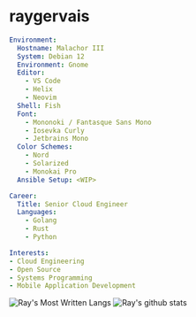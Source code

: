 <!--
**raygervais/raygervais** is a ✨ _special_ ✨ repository because its `README.md` (this file) appears on your GitHub profile.

Here are some ideas to get you started:

- 🔭 I’m currently working on ...
- 🌱 I’m currently learning ...
- 👯 I’m looking to collaborate on ...
- 🤔 I’m looking for help with ...
- 💬 Ask me about ...
- 📫 How to reach me: ...
- 😄 Pronouns: ...
- ⚡ Fun fact: ...
-->

# raygervais

```yaml
Environment:
  Hostname: Malachor III
  System: Debian 12
  Environment: Gnome
  Editor: 
    - VS Code
    - Helix
    - Neovim
  Shell: Fish
  Font:
    - Mononoki / Fantasque Sans Mono
    - Iosevka Curly
    - Jetbrains Mono
  Color Schemes: 
    - Nord
    - Solarized
    - Monokai Pro
  Ansible Setup: <WIP>

Career:
  Title: Senior Cloud Engineer
  Languages:
    - Golang
    - Rust
    - Python

Interests:
- Cloud Engineering
- Open Source
- Systems Programming
- Mobile Application Development
```

![Ray's Most Written Langs](https://github-readme-stats.vercel.app/api/top-langs/?username=raygervais&hide=html,css,js,javascript,python&theme=github_dark)
![Ray's github stats](https://github-readme-stats.vercel.app/api?username=raygervais&show_icons=true&count_private=true&line_height=40&theme=github_dark)
